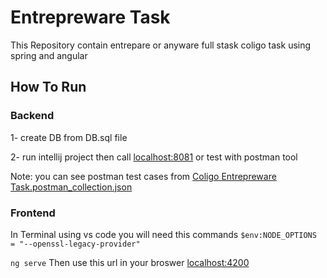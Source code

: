 # Entrepreware Task
 This Repository contain entrepare or anyware full stask coligo task using spring and angular

## How To Run

### Backend

1- create DB from DB.sql file

2- run intellij project then call <u>localhost:8081</u> or test with postman tool

Note: you can see postman test cases from <u>Coligo Entrepreware Task.postman_collection.json</u>

### Frontend

In Terminal using vs code you will need this commands
`$env:NODE_OPTIONS = "--openssl-legacy-provider"`

`ng serve`
Then use this url in your broswer  <u>localhost:4200</u>

